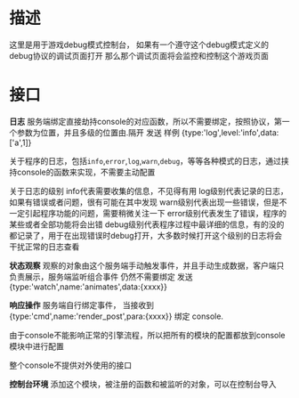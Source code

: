 # 描述
这里是用于游戏debug模式控制台，
如果有一个遵守这个debug模式定义的debug协议的调试页面打开
那么那个调试页面将会监控和控制这个游戏页面
# 接口
**日志**
服务端绑定直接劫持console的对应函数，所以不需要绑定，按照协议，第一个参数为位置，并且多级的位置由.隔开
发送 样例 {type:'log',level:'info',data:['a',1]}

关于程序的日志，包括`info`,`error`,`log`,`warn`,`debug`，等等各种模式的日志，通过挟持console的函数来实现，不需要主动配置

关于日志的级别 
info代表需要收集的信息，不见得有用
log级别代表记录的日志，如果有错误或者问题，很有可能在其中发现
warn级别代表出现一些错误，但是不一定引起程序功能的问题，需要稍微关注一下
error级别代表发生了错误，程序的某些或者全部功能将会出错
debug级别代表程序过程中最详细的信息，有的没的都记录了，用于在出现错误时debug打开，大多数时候打开这个级别的日志将会干扰正常的日志查看

**状态观察**
观察的对象由这个服务端手动触发事件，并且手动生成数据，客户端只负责展示，服务端监听组合事件
仍然不需要绑定
发送 {type:'watch',name:'animates',data:{xxxx}}

**响应操作**
服务端自行绑定事件，
当接收到 {type:'cmd',name:'render_post',para:{xxxx}}
绑定 console.

由于console不能影响正常的引擎流程，所以把所有的模块的配置都放到console模块中进行配置

整个console不提供对外使用的接口

**控制台环境**
添加这个模块，被注册的函数和被监听的对象，可以在控制台导入